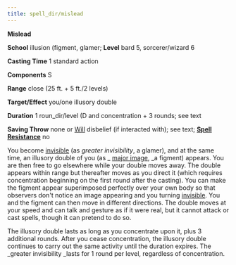 ```yaml
---
title: spell_dir/mislead
---
```

 **Mislead**

**School** illusion (figment, glamer; **Level** bard 5, sorcerer/wizard 6

**Casting Time** 1 standard action

**Components** S

**Range** close (25 ft. + 5 ft./2 levels)

**Target/Effect** you/one illusory double

**Duration** 1 roun_dir/level (D and concentration + 3 rounds; see text

**Saving Throw** none or [Will](../combat#_will) disbelief (if interacted with); see text; **[Spell Resistance](../glossary#_spell-resistance)** no

You become [invisible](../glossary#_invisible) (as _greater invisibility_, a glamer), and at the same time, an illusory double of you (as _ [major image](majorImage#_major-image), _a figment) appears. You are then free to go elsewhere while your double moves away. The double appears within range but thereafter moves as you direct it (which requires concentration beginning on the first round after the casting). You can make the figment appear superimposed perfectly over your own body so that observers don't notice an image appearing and you turning [invisible](../glossary#_invisible). You and the figment can then move in different directions. The double moves at your speed and can talk and gesture as if it were real, but it cannot attack or cast spells, though it can pretend to do so.

The illusory double lasts as long as you concentrate upon it, plus 3 additional rounds. After you cease concentration, the illusory double continues to carry out the same activity until the duration expires. The _greater invisibility _lasts for 1 round per level, regardless of concentration.

